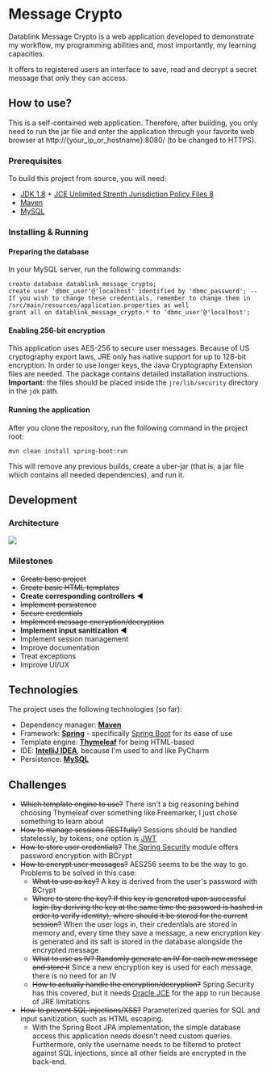 # Message Crypto

Datablink Message Crypto is a web application developed to demonstrate my workflow, my programming abilities and, most importantly, my learning capacities.

It offers to registered users an interface to save, read and decrypt a secret message that only they can access.

## How to use?

This is a self-contained web application. Therefore, after building, you only need to run the jar file and enter the application through your favorite web browser at http://{your_ip_or_hostname}:8080/ (to be changed to HTTPS).

### Prerequisites

To build this project from source, you will need:

- [JDK 1.8](http://www.oracle.com/technetwork/java/javase/downloads/index.html) + [JCE Unlimited Strenth Jurisdiction Policy Files 8](http://www.oracle.com/technetwork/java/javase/downloads/jce8-download-2133166.html)
- [Maven](https://maven.apache.org/)
- [MySQL](https://www.mysql.com/)

### Installing & Running

#### Preparing the database

In your MySQL server, run the following commands:

```mysql
create database datablink_message_crypto;
create user 'dbmc_user'@'localhost' identified by 'dbmc_password'; -- If you wish to change these credentials, remember to change them in /src/main/resources/application.properties as well
grant all on datablink_message_crypto.* to 'dbmc_user'@'localhost';
```

#### Enabling 256-bit encryption

This application uses AES-256 to secure user messages. Because of US cryptography export laws, JRE only has native support for up to 128-bit encryption. In order to use longer keys, the Java Cryptography Extension files are needed. The package contains detailed installation instructions. **Important:** the files should be placed inside the `jre/lib/security` directory in the `jdk` path.

#### Running the application

After you clone the repository, run the following command in the project root:

`mvn clean install spring-boot:run`

This will remove any previous builds, create a uber-jar (that is, a jar file which contains all needed dependencies), and run it.

## Development

### Architecture

![](https://raw.githubusercontent.com/arturhgca/message-crypto/master/docs/architectural_diagram.png)

### Milestones

- ~~Create base project~~
- ~~Create basic HTML templates~~
- **Create corresponding controllers** ◀
- ~~Implement persistence~~ 
- ~~Secure credentials~~
- ~~Implement message encryption/decryption~~
- **Implement input sanitization** ◀
- Implement session management
- Improve documentation
- Treat exceptions
- Improve UI/UX

## Technologies

The project uses the following technologies (so far):

- Dependency manager: **[Maven](https://maven.apache.org/)**
- Framework: **[Spring](https://projects.spring.io/spring-framework/)** - specifically [Spring Boot](https://projects.spring.io/spring-boot/) for its ease of use
- Template engine: **[Thymeleaf](http://www.thymeleaf.org/)** for being HTML-based
- IDE: **[IntelliJ IDEA](https://www.jetbrains.com/idea/)**, because I'm used to and like PyCharm
- Persistence: **[MySQL](https://www.mysql.com/)**

## Challenges

- ~~Which template engine to use?~~ There isn't a big reasoning behind choosing Thymeleaf over something like Freemarker, I just chose something to learn about
- ~~How to manage sessions RESTfully?~~ Sessions should be handled statelessly, by tokens; one option is [JWT](https://jwt.io/)
- ~~How to store user credentials?~~ The [Spring Security](https://projects.spring.io/spring-security/) module offers password encryption with BCrypt
- ~~How to encrypt user messages?~~ AES256 seems to be the way to go. Problems to be solved in this case:
  - ~~What to use as key?~~ A key is derived from the user's password with BCrypt
  - ~~Where to store the key? If this key is generated upon successful login (by deriving the key at the same time the password is hashed in order to verify identity), where should it be stored for the current session?~~ When the user logs in, their credentials are stored in memory and, every time they save a message, a new encryption key is generated and its salt is stored in the database alongside the encrypted message
  - ~~What to use as IV? Randomly generate an IV for each new message and store it~~ Since a new encryption key is used for each message, there is no need for an IV
  - ~~How to actually handle the encryption/decryption?~~ Spring Security has this covered, but it needs [Oracle JCE](https://stackoverflow.com/questions/6481627/java-security-illegal-key-size-or-default-parameters/6481658#6481658) for the app to run because of JRE limitations
- ~~How to prevent SQL injections/XSS?~~ Parameterized queries for SQL and input sanitization, such as HTML escaping.
  - With the Spring Boot JPA implementation, the simple database access this application needs doesn't need custom queries. Furthermore, only the username needs to be filtered to protect against SQL injections, since all other fields are encrypted in the back-end.

